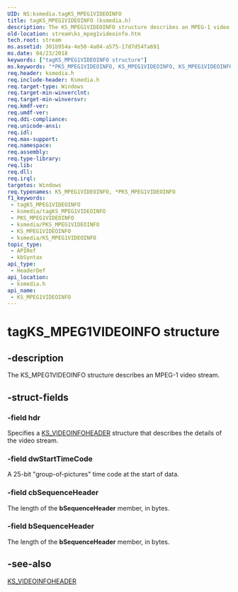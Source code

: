 ```yaml
---
UID: NS:ksmedia.tagKS_MPEG1VIDEOINFO
title: tagKS_MPEG1VIDEOINFO (ksmedia.h)
description: The KS_MPEG1VIDEOINFO structure describes an MPEG-1 video stream.
old-location: stream\ks_mpeg1videoinfo.htm
tech.root: stream
ms.assetid: 301b954a-4e50-4a04-a575-17d7d54fa691
ms.date: 04/23/2018
keywords: ["tagKS_MPEG1VIDEOINFO structure"]
ms.keywords: "*PKS_MPEG1VIDEOINFO, KS_MPEG1VIDEOINFO, KS_MPEG1VIDEOINFO structure [Streaming Media Devices], PKS_MPEG1VIDEOINFO, PKS_MPEG1VIDEOINFO structure pointer [Streaming Media Devices], ksmedia/KS_MPEG1VIDEOINFO, ksmedia/PKS_MPEG1VIDEOINFO, stream.ks_mpeg1videoinfo, tagKS_MPEG1VIDEOINFO, vidcapstruct_5c9e7f76-f279-49fb-9ad8-f23b7741d685.xml"
req.header: ksmedia.h
req.include-header: Ksmedia.h
req.target-type: Windows
req.target-min-winverclnt: 
req.target-min-winversvr: 
req.kmdf-ver: 
req.umdf-ver: 
req.ddi-compliance: 
req.unicode-ansi: 
req.idl: 
req.max-support: 
req.namespace: 
req.assembly: 
req.type-library: 
req.lib: 
req.dll: 
req.irql: 
targetos: Windows
req.typenames: KS_MPEG1VIDEOINFO, *PKS_MPEG1VIDEOINFO
f1_keywords:
 - tagKS_MPEG1VIDEOINFO
 - ksmedia/tagKS_MPEG1VIDEOINFO
 - PKS_MPEG1VIDEOINFO
 - ksmedia/PKS_MPEG1VIDEOINFO
 - KS_MPEG1VIDEOINFO
 - ksmedia/KS_MPEG1VIDEOINFO
topic_type:
 - APIRef
 - kbSyntax
api_type:
 - HeaderDef
api_location:
 - ksmedia.h
api_name:
 - KS_MPEG1VIDEOINFO
---
```


# tagKS_MPEG1VIDEOINFO structure


## -description

The KS_MPEG1VIDEOINFO structure describes an MPEG-1 video stream.

## -struct-fields

### -field hdr

Specifies a <a href="https://docs.microsoft.com/windows-hardware/drivers/ddi/ksmedia/ns-ksmedia-tagks_videoinfoheader">KS_VIDEOINFOHEADER</a> structure that describes the details of the video stream.

### -field dwStartTimeCode

A 25-bit "group-of-pictures" time code at the start of data.

### -field cbSequenceHeader

The length of the <b>bSequenceHeader</b> member, in bytes.

### -field bSequenceHeader

The length of the <b>bSequenceHeader</b> member, in bytes.

## -see-also

<a href="https://docs.microsoft.com/windows-hardware/drivers/ddi/ksmedia/ns-ksmedia-tagks_videoinfoheader">KS_VIDEOINFOHEADER</a>

